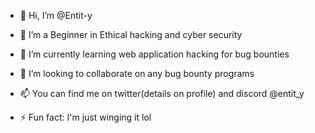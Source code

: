 - 👋 Hi, I’m @Entit-y
- 👀 I’m a Beginner in Ethical hacking and cyber security
- 🌱 I’m currently learning web application hacking for bug bounties
- 💞️ I’m looking to collaborate on any bug bounty programs
- 📫 You can find me on twitter(details on profile) and discord @entit_y

- ⚡ Fun fact: I'm just winging it lol

<!---
Entit-y/Entit-y is a ✨ special ✨ repository because its `README.md` (this file) appears on your GitHub profile.
You can click the Preview link to take a look at your changes.
--->
